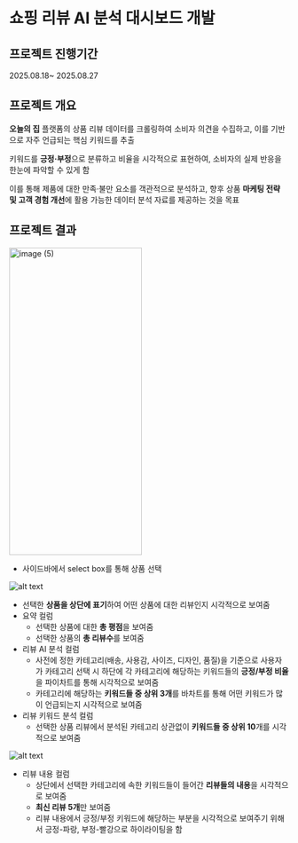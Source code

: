 # 쇼핑 리뷰 AI 분석 대시보드 개발

   
## 프로젝트 진행기간 
2025.08.18~ 2025.08.27

## 프로젝트 개요
**오늘의 집** 플랫폼의 상품 리뷰 데이터를 크롤링하여 소비자 의견을 수집하고, 이를 기반으로 자주 언급되는 핵심 키워드를 추출

키워드를 **긍정·부정**으로 분류하고 비율을 시각적으로 표현하여, 소비자의 실제 반응을 한눈에 파악할 수 있게 함 

이를 통해 제품에 대한 만족·불만 요소를 객관적으로 분석하고, 향후 상품 **마케팅 전략 및 고객 경험 개선**에 활용 가능한 데이터 분석 자료를 제공하는 것을 목표

## 프로젝트 결과

<img width="239" height="554" alt="image (5)" src="https://github.com/user-attachments/assets/9d88dfb0-53b6-4e32-9daf-8d6951145dff" />


- 사이드바에서 select box를 통해 상품 선택

![alt text](<image (6).png>)

- 선택한 **상품을 상단에 표기**하여 어떤 상품에 대한 리뷰인지 시각적으로 보여줌
- 요약 컬럼
    - 선택한 상품에 대한 **총 평점**을 보여줌
    - 선택한 상품의 **총 리뷰수**를 보여줌
- 리뷰 AI 분석 컬럼
    - 사전에 정한 카테고리(배송, 사용감, 사이즈, 디자인, 품질)을 기준으로 사용자가 카테고리 선택 시 하단에 각 카테고리에 해당하는 키워드들의 **긍정/부정 비율**을 파이차트를 통해 시각적으로 보여줌
    - 카테고리에 해당하는 **키워드들 중 상위 3개**를 바차트를 통해 어떤 키워드가 많이 언급되는지 시각적으로 보여줌
- 리뷰 키워드 분석 컬럼
    - 선택한 상품 리뷰에서 분석된 카테고리 상관없이 **키워드들 중 상위 10**개를 시각적으로 보여줌

![alt text](<image (7).png>)

- 리뷰 내용 컬럼
    - 상단에서 선택한 카테고리에 속한 키워드들이 들어간 **리뷰들의 내용**을 시각적으로 보여줌
    - **최신 리뷰 5개**만 보여줌
    - 리뷰 내용에서 긍정/부정 키워드에 해당하는 부분을 시각적으로 보여주기 위해서 긍정-파랑, 부정-빨강으로 하이라이팅을 함
